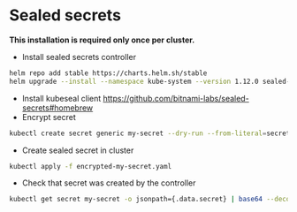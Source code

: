 # Sealed secrets

**This installation is required only once per cluster.**

* Install sealed secrets controller

```sh
helm repo add stable https://charts.helm.sh/stable
helm upgrade --install --namespace kube-system --version 1.12.0 sealed-secrets-controller stable/sealed-secrets
```

* Install kubeseal client https://github.com/bitnami-labs/sealed-secrets#homebrew
* Encrypt secret

```sh
kubectl create secret generic my-secret --dry-run --from-literal=secret=value -o json | kubeseal > encrypted-my-secret.yaml
```

* Create sealed secret in cluster

```sh
kubectl apply -f encrypted-my-secret.yaml
```

* Check that secret was created by the controller

```sh
kubectl get secret my-secret -o jsonpath={.data.secret} | base64 --decode
```
